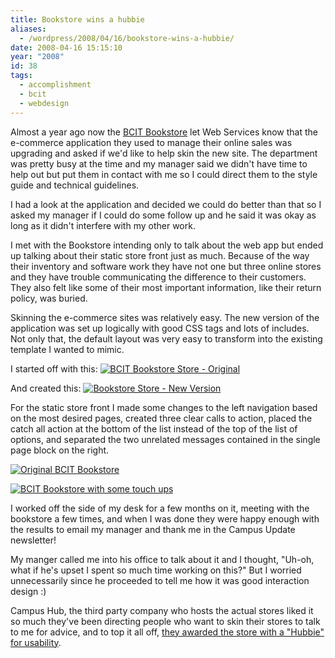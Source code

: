 ```yaml
---
title: Bookstore wins a hubbie
aliases:
  - /wordpress/2008/04/16/bookstore-wins-a-hubbie/
date: 2008-04-16 15:15:10
year: "2008"
id: 38
tags:
  - accomplishment
  - bcit
  - webdesign
---
```


Almost a year ago now the [BCIT Bookstore](https://bcitbookstore.ca) let Web Services know that the e-commerce application they used to manage their online sales was upgrading and asked if we'd like to help skin the new site.  The department was pretty busy at the time and my manager said we didn't have time to help out but put them in contact with me so I could direct them to the style guide and technical guidelines.

I had a look at the application and decided we could do better than that so I asked my manager if I could do some follow up and he said it was okay as long as it didn't interfere with my other work.

I met with the Bookstore intending only to talk about the web app but ended up talking about their static store front just as much.  Because of the way their inventory and software work they have not one but three online stores and they have trouble communicating the difference to their customers.  They also felt like some of their most important information, like their return policy, was buried.

Skinning the e-commerce sites was relatively easy.  The new version of the application was set up logically with good CSS tags and lots of includes.  Not only that, the default layout was very easy to transform into the existing template I wanted to mimic.

I started off with this:
[![BCIT Bookstore Store - Original](https://farm2.staticflickr.com/1179/1116075730_3f24897c6b_z.jpg?zz&#x3D;1)](https://www.flickr.com/gp/stephaniehobson/55n4v1 "Larger version.")

And created this:
[![Bookstore Store - New Version](https://farm2.staticflickr.com/1419/1116007176_a9513dd1a0_z.jpg?zz&#x3D;1)](https://www.flickr.com/gp/stephaniehobson/n1jY39 "Larger version.")

For the static store front I made some changes to the left navigation based on the most desired pages, created three clear calls to action, placed the catch all action at the bottom of the list instead of the top of the list of options, and separated the two  unrelated messages contained in the single page block on the right.

[![Original BCIT Bookstore](https://farm2.staticflickr.com/1049/1115949204_8f4502331e_z.jpg?zz&#x3D;1)](https://www.flickr.com/gp/stephaniehobson/LUT5X7 "Larger version.")

[![BCIT Bookstore with some touch ups](https://farm2.staticflickr.com/1397/1115948514_4dc00bb7d2_z.jpg?zz&#x3D;1)](https://www.flickr.com/gp/stephaniehobson/PWPA1R "Larger version.")

I worked off the side of my desk for a few months on it, meeting with the bookstore a few times, and when I was done they were happy enough with the results to email my manager and thank me in the Campus Update newsletter!

My manger called me into his office to talk about it and I thought, "Uh-oh, what if he's upset I spent so much time working on this?" But I worried unnecessarily since he proceeded to tell me how it was good interaction design :)

Campus Hub, the third party company who hosts the actual stores liked it so much they've been directing people who want to skin their stores to talk to me for advice, and to top it all off, [they awarded the store with a "Hubbie" for usability](http://www.bcit.ca/news/events/event04180800000001.shtml).
